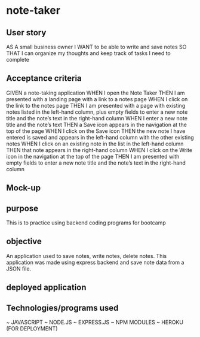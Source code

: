 # note-taker

## User story
AS A small business owner
I WANT to be able to write and save notes
SO THAT I can organize my thoughts and keep track of tasks I need to complete

## Acceptance criteria
GIVEN a note-taking application
WHEN I open the Note Taker
THEN I am presented with a landing page with a link to a notes page
WHEN I click on the link to the notes page
THEN I am presented with a page with existing notes listed in the left-hand column, plus empty fields to enter a new note title and the note’s text in the right-hand column
WHEN I enter a new note title and the note’s text
THEN a Save icon appears in the navigation at the top of the page
WHEN I click on the Save icon
THEN the new note I have entered is saved and appears in the left-hand column with the other existing notes
WHEN I click on an existing note in the list in the left-hand column
THEN that note appears in the right-hand column
WHEN I click on the Write icon in the navigation at the top of the page
THEN I am presented with empty fields to enter a new note title and the note’s text in the right-hand column

## Mock-up
[](https://courses.bootcampspot.com/courses/1207/files/1692158/preview)

## purpose
This is to practice using backend coding programs for bootcamp

## objective
An application used to save notes, write notes, delete notes. This application was made using express backend and save note data from a JSON file.

## deployed application


## Technologies/programs used
~ JAVASCRIPT
~ NODE.JS
~ EXPRESS.JS
~ NPM MODULES
~ HEROKU (FOR DEPLOYMENT)